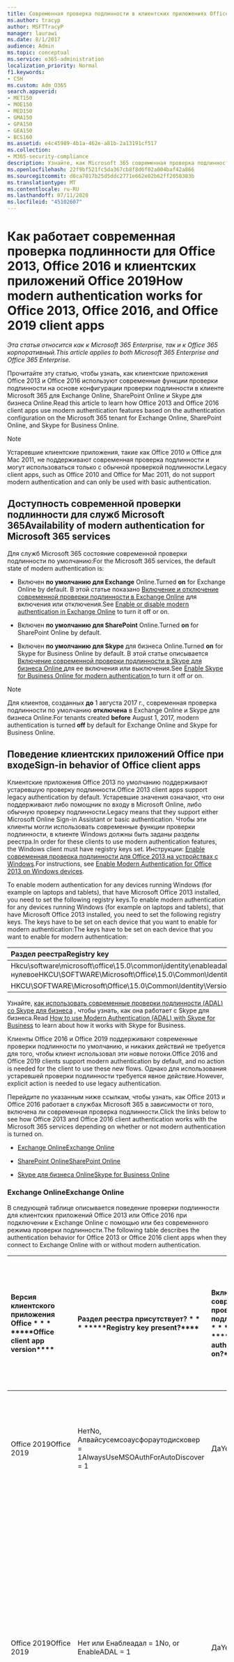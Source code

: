 ```yaml
---
title: Современная проверка подлинности в клиентских приложениях Office 2013 и Office 2016
ms.author: tracyp
author: MSFTTracyP
manager: laurawi
ms.date: 8/1/2017
audience: Admin
ms.topic: conceptual
ms.service: o365-administration
localization_priority: Normal
f1.keywords:
- CSH
ms.custom: Adm_O365
search.appverid:
- MET150
- MOE150
- MED150
- GMA150
- GPA150
- GEA150
- BCS160
ms.assetid: e4c45989-4b1a-462e-a81b-2a13191cf517
ms.collection:
- M365-security-compliance
description: Узнайте, как Microsoft 365 современная проверка подлинности работает по-разному для клиентских приложений Office 2013 и 2016.
ms.openlocfilehash: 22f9bf521fc5da367cb8f8d6f02a004baf42a866
ms.sourcegitcommit: d8ca7017b25d5ddc2771e662e02b62ff2058383b
ms.translationtype: MT
ms.contentlocale: ru-RU
ms.lasthandoff: 07/11/2020
ms.locfileid: "45102607"
---
```

# <a name="how-modern-authentication-works-for-office-2013-office-2016-and-office-2019-client-apps"></a><span data-ttu-id="dae11-103">Как работает современная проверка подлинности для Office 2013, Office 2016 и клиентских приложений Office 2019</span><span class="sxs-lookup"><span data-stu-id="dae11-103">How modern authentication works for Office 2013, Office 2016, and Office 2019 client apps</span></span>

<span data-ttu-id="dae11-104">*Эта статья относится как к Microsoft 365 Enterprise, так и к Office 365 корпоративный.*</span><span class="sxs-lookup"><span data-stu-id="dae11-104">*This article applies to both Microsoft 365 Enterprise and Office 365 Enterprise.*</span></span>

<span data-ttu-id="dae11-105">Прочитайте эту статью, чтобы узнать, как клиентские приложения Office 2013 и Office 2016 используют современные функции проверки подлинности на основе конфигурации проверки подлинности в клиенте Microsoft 365 для Exchange Online, SharePoint Online и Skype для бизнеса Online.</span><span class="sxs-lookup"><span data-stu-id="dae11-105">Read this article to learn how Office 2013 and Office 2016 client apps use modern authentication features based on the authentication configuration on the Microsoft 365 tenant for Exchange Online, SharePoint Online, and Skype for Business Online.</span></span>

> [!NOTE]
> <span data-ttu-id="dae11-106">Устаревшие клиентские приложения, такие как Office 2010 и Office для Mac 2011, не поддерживают современная проверка подлинности и могут использоваться только с обычной проверкой подлинности.</span><span class="sxs-lookup"><span data-stu-id="dae11-106">Legacy client apps, such as Office 2010 and Office for Mac 2011, do not support modern authentication and can only be used with basic authentication.</span></span>

## <a name="availability-of-modern-authentication-for-microsoft-365-services"></a><span data-ttu-id="dae11-107">Доступность современной проверки подлинности для служб Microsoft 365</span><span class="sxs-lookup"><span data-stu-id="dae11-107">Availability of modern authentication for Microsoft 365 services</span></span>

<span data-ttu-id="dae11-108">Для служб Microsoft 365 состояние современной проверки подлинности по умолчанию:</span><span class="sxs-lookup"><span data-stu-id="dae11-108">For the Microsoft 365 services, the default state of modern authentication is:</span></span>
  
- <span data-ttu-id="dae11-109">Включен **по умолчанию для Exchange** Online.</span><span class="sxs-lookup"><span data-stu-id="dae11-109">Turned **on** for Exchange Online by default.</span></span> <span data-ttu-id="dae11-110">В этой статье показано [Включение и отключение современной проверки подлинности в Exchange Online](https://support.office.com/article/58018196-f918-49cd-8238-56f57f38d662) для включения или отключения.</span><span class="sxs-lookup"><span data-stu-id="dae11-110">See [Enable or disable modern authentication in Exchange Online](https://support.office.com/article/58018196-f918-49cd-8238-56f57f38d662) to turn it off or on.</span></span> 
    
- <span data-ttu-id="dae11-111">Включен **по умолчанию для SharePoint** Online.</span><span class="sxs-lookup"><span data-stu-id="dae11-111">Turned **on** for SharePoint Online by default.</span></span> 
    
- <span data-ttu-id="dae11-112">Включен **по умолчанию для Skype** для бизнеса Online.</span><span class="sxs-lookup"><span data-stu-id="dae11-112">Turned **on** for Skype for Business Online by default.</span></span> <span data-ttu-id="dae11-113">В этой статье описывается [Включение современной проверки подлинности в Skype для бизнеса Online ](https://social.technet.microsoft.com/wiki/contents/articles/34339.skype-for-business-online-enable-your-tenant-for-modern-authentication.aspx)для ее включения или выключения.</span><span class="sxs-lookup"><span data-stu-id="dae11-113">See [Enable Skype for Business Online for modern authentication ](https://social.technet.microsoft.com/wiki/contents/articles/34339.skype-for-business-online-enable-your-tenant-for-modern-authentication.aspx)to turn it off or on.</span></span>

> [!NOTE]
> <span data-ttu-id="dae11-114">Для клиентов, созданных **до** 1 августа 2017 г., современная проверка подлинности по умолчанию **отключена** в Exchange Online и Skype для бизнеса Online.</span><span class="sxs-lookup"><span data-stu-id="dae11-114">For tenants created **before** August 1, 2017, modern authentication is turned **off** by default for Exchange Online and Skype for Business Online.</span></span>
    
## <a name="sign-in-behavior-of-office-client-apps"></a><span data-ttu-id="dae11-115">Поведение клиентских приложений Office при входе</span><span class="sxs-lookup"><span data-stu-id="dae11-115">Sign-in behavior of Office client apps</span></span>

<span data-ttu-id="dae11-116">Клиентские приложения Office 2013 по умолчанию поддерживают устаревшую проверку подлинности.</span><span class="sxs-lookup"><span data-stu-id="dae11-116">Office 2013 client apps support legacy authentication by default.</span></span> <span data-ttu-id="dae11-117">Устаревшие значения означают, что они поддерживают либо помощник по входу в Microsoft Online, либо обычную проверку подлинности.</span><span class="sxs-lookup"><span data-stu-id="dae11-117">Legacy means that they support either Microsoft Online Sign-in Assistant or basic authentication.</span></span> <span data-ttu-id="dae11-118">Чтобы эти клиенты могли использовать современные функции проверки подлинности, в клиенте Windows должны быть заданы разделы реестра.</span><span class="sxs-lookup"><span data-stu-id="dae11-118">In order for these clients to use modern authentication features, the Windows client must have registry keys set.</span></span> <span data-ttu-id="dae11-119">Инструкции: [Enable современная проверка подлинности для Office 2013 на устройствах с Windows](https://support.office.com/article/7dc1c01a-090f-4971-9677-f1b192d6c910).</span><span class="sxs-lookup"><span data-stu-id="dae11-119">For instructions, see [Enable Modern Authentication for Office 2013 on Windows devices](https://support.office.com/article/7dc1c01a-090f-4971-9677-f1b192d6c910).</span></span>

<span data-ttu-id="dae11-120">To enable modern authentication for any devices running Windows (for example on laptops and tablets), that have Microsoft Office 2013 installed, you need to set the following registry keys.</span><span class="sxs-lookup"><span data-stu-id="dae11-120">To enable modern authentication for any devices running Windows (for example on laptops and tablets), that have Microsoft Office 2013 installed, you need to set the following registry keys.</span></span> <span data-ttu-id="dae11-121">The keys have to be set on each device that you want to enable for modern authentication:</span><span class="sxs-lookup"><span data-stu-id="dae11-121">The keys have to be set on each device that you want to enable for modern authentication:</span></span>
  
|<span data-ttu-id="dae11-122">**Раздел реестра**</span><span class="sxs-lookup"><span data-stu-id="dae11-122">**Registry key**</span></span>|<span data-ttu-id="dae11-123">**Type**</span><span class="sxs-lookup"><span data-stu-id="dae11-123">**Type**</span></span>|<span data-ttu-id="dae11-124">**Значение**</span><span class="sxs-lookup"><span data-stu-id="dae11-124">**Value**</span></span> |
|:-------|:------:|--------:|
|<span data-ttu-id="dae11-125">Hkcu\software\microsoft\office\15.0\common\identity\enableadal нулевое</span><span class="sxs-lookup"><span data-stu-id="dae11-125">HKCU\SOFTWARE\Microsoft\Office\15.0\Common\Identity\EnableADAL</span></span>  |<span data-ttu-id="dae11-126">REG_DWORD</span><span class="sxs-lookup"><span data-stu-id="dae11-126">REG_DWORD</span></span>  |<span data-ttu-id="dae11-127">1 </span><span class="sxs-lookup"><span data-stu-id="dae11-127">1</span></span>  |
|<span data-ttu-id="dae11-128">HKCU\SOFTWARE\Microsoft\Office\15.0\Common\Identity\Version</span><span class="sxs-lookup"><span data-stu-id="dae11-128">HKCU\SOFTWARE\Microsoft\Office\15.0\Common\Identity\Version</span></span> |<span data-ttu-id="dae11-129">REG_DWORD</span><span class="sxs-lookup"><span data-stu-id="dae11-129">REG_DWORD</span></span> |<span data-ttu-id="dae11-130">1 </span><span class="sxs-lookup"><span data-stu-id="dae11-130">1</span></span> |
  
<span data-ttu-id="dae11-131">Узнайте, [как использовать современные проверки подлинности (ADAL) со Skype для бизнеса](https://go.microsoft.com/fwlink/p/?LinkId=785431) , чтобы узнать, как она работает с Skype для бизнеса.</span><span class="sxs-lookup"><span data-stu-id="dae11-131">Read [How to use Modern Authentication (ADAL) with Skype for Business](https://go.microsoft.com/fwlink/p/?LinkId=785431) to learn about how it works with Skype for Business.</span></span> 
  
<span data-ttu-id="dae11-132">Клиенты Office 2016 и Office 2019 поддерживают современные проверки подлинности по умолчанию, и никаких действий не требуется для того, чтобы клиент использовал эти новые потоки.</span><span class="sxs-lookup"><span data-stu-id="dae11-132">Office 2016 and Office 2019  clients support modern authentication by default, and no action is needed for the client to use these new flows.</span></span> <span data-ttu-id="dae11-133">Однако для использования устаревшей проверки подлинности требуется явное действие.</span><span class="sxs-lookup"><span data-stu-id="dae11-133">However, explicit action is needed to use legacy authentication.</span></span>
  
<span data-ttu-id="dae11-134">Перейдите по указанным ниже ссылкам, чтобы узнать, как Office 2013 и Office 2016 работает в службах Microsoft 365 в зависимости от того, включена ли современная проверка подлинности.</span><span class="sxs-lookup"><span data-stu-id="dae11-134">Click the links below to see how Office 2013 and Office 2016 client authentication works with the Microsoft 365 services depending on whether or not modern authentication is turned on.</span></span>
  
- [<span data-ttu-id="dae11-135">Exchange Online</span><span class="sxs-lookup"><span data-stu-id="dae11-135">Exchange Online</span></span>](modern-auth-for-office-2013-and-2016.md#BK_EchangeOnline)
    
- [<span data-ttu-id="dae11-136">SharePoint Online</span><span class="sxs-lookup"><span data-stu-id="dae11-136">SharePoint Online</span></span>](modern-auth-for-office-2013-and-2016.md#BK_SharePointOnline)
    
- [<span data-ttu-id="dae11-137">Skype для бизнеса Online</span><span class="sxs-lookup"><span data-stu-id="dae11-137">Skype for Business Online</span></span>](modern-auth-for-office-2013-and-2016.md#BK_SFBO)
    
<span data-ttu-id="dae11-138"><a name="BK_EchangeOnline"> </a></span><span class="sxs-lookup"><span data-stu-id="dae11-138"><a name="BK_EchangeOnline"> </a></span></span>
### <a name="exchange-online"></a><span data-ttu-id="dae11-139">Exchange Online</span><span class="sxs-lookup"><span data-stu-id="dae11-139">Exchange Online</span></span>

<span data-ttu-id="dae11-140">В следующей таблице описывается поведение проверки подлинности для клиентских приложений Office 2013 или Office 2016 при подключении к Exchange Online с помощью или без современного режима проверки подлинности.</span><span class="sxs-lookup"><span data-stu-id="dae11-140">The following table describes the authentication behavior for Office 2013 or Office 2016 client apps when they connect to Exchange Online with or without modern authentication.</span></span>
  
|<span data-ttu-id="dae11-141">Версия клиентского приложения Office \* \* \* \*</span><span class="sxs-lookup"><span data-stu-id="dae11-141">\*\*\*\*Office client app version\*\*\*\*</span></span>|<span data-ttu-id="dae11-142">Раздел реестра присутствует? \* \* \* \*</span><span class="sxs-lookup"><span data-stu-id="dae11-142">\*\*\*\*Registry key present?\*\*\*\*</span></span>|<span data-ttu-id="dae11-143">Включена современная проверка подлинности? \* \* \* \*</span><span class="sxs-lookup"><span data-stu-id="dae11-143">\*\*\*\*Modern authentication on?\*\*\*\*</span></span>|<span data-ttu-id="dae11-144">Поведение проверки подлинности с включенной современной проверкой подлинности для клиента (по умолчанию) \* \* \* \*</span><span class="sxs-lookup"><span data-stu-id="dae11-144">\*\*\*\*Authentication behavior with modern authentication turned on for the tenant (default)\*\*\*\*</span></span>|<span data-ttu-id="dae11-145">Поведение проверки подлинности с отключенной современной проверкой подлинности для клиента \* \* \* \*</span><span class="sxs-lookup"><span data-stu-id="dae11-145">\*\*\*\*Authentication behavior with modern authentication turned off for the tenant\*\*\*\*</span></span>|
|:-----|:-----|:-----|:-----|:-----|
|<span data-ttu-id="dae11-146">Office 2019</span><span class="sxs-lookup"><span data-stu-id="dae11-146">Office 2019</span></span>  <br/> |<span data-ttu-id="dae11-147">Нет</span><span class="sxs-lookup"><span data-stu-id="dae11-147">No,</span></span> <br> <span data-ttu-id="dae11-148">Алвайсусемсоаусфораутодисковер = 1</span><span class="sxs-lookup"><span data-stu-id="dae11-148">AlwaysUseMSOAuthForAutoDiscover = 1</span></span> <br/> |<span data-ttu-id="dae11-149">Да</span><span class="sxs-lookup"><span data-stu-id="dae11-149">Yes</span></span>  <br/> |<span data-ttu-id="dae11-150">Принудительно выполняет современные проверки подлинности в Outlook 2010, 2013 или 2019</span><span class="sxs-lookup"><span data-stu-id="dae11-150">Forces modern authentication on Outlook 2010, 2013, or 2019</span></span> <br/> [<span data-ttu-id="dae11-151">Дополнительные сведения</span><span class="sxs-lookup"><span data-stu-id="dae11-151">More info</span></span>](https://support.microsoft.com/help/3126599/outlook-prompts-for-password-when-modern-authentication-is-enabled)|<span data-ttu-id="dae11-152">Принудительно выполняет современные проверки подлинности в клиенте Outlook.</span><span class="sxs-lookup"><span data-stu-id="dae11-152">Forces modern authentication within the Outlook client.</span></span><br/> |
|<span data-ttu-id="dae11-153">Office 2019</span><span class="sxs-lookup"><span data-stu-id="dae11-153">Office 2019</span></span>  <br/> |<span data-ttu-id="dae11-154">Нет или Енаблеадал = 1</span><span class="sxs-lookup"><span data-stu-id="dae11-154">No, or EnableADAL = 1</span></span>  <br/> |<span data-ttu-id="dae11-155">Да</span><span class="sxs-lookup"><span data-stu-id="dae11-155">Yes</span></span>  <br/> |<span data-ttu-id="dae11-156">Сначала выполняется попытка современной проверки подлинности.</span><span class="sxs-lookup"><span data-stu-id="dae11-156">Modern authentication is attempted first.</span></span> <span data-ttu-id="dae11-157">Если сервер отказывается от современного подключения проверки подлинности, используется обычная проверка подлинности.</span><span class="sxs-lookup"><span data-stu-id="dae11-157">If the server refuses a modern authentication connection, then basic authentication is used.</span></span> <span data-ttu-id="dae11-158">Сервер отказывает современные проверки подлинности, когда клиент не включен.</span><span class="sxs-lookup"><span data-stu-id="dae11-158">Server refuses modern authentication when the tenant is not enabled.</span></span>  <br/> |<span data-ttu-id="dae11-159">Сначала выполняется попытка современной проверки подлинности.</span><span class="sxs-lookup"><span data-stu-id="dae11-159">Modern authentication is attempted first.</span></span> <span data-ttu-id="dae11-160">Если сервер отказывается от современного подключения проверки подлинности, используется обычная проверка подлинности.</span><span class="sxs-lookup"><span data-stu-id="dae11-160">If the server refuses a modern authentication connection, then basic authentication is used.</span></span> <span data-ttu-id="dae11-161">Сервер отказывает современные проверки подлинности, когда клиент не включен.</span><span class="sxs-lookup"><span data-stu-id="dae11-161">Server refuses modern authentication when the tenant is not enabled.</span></span>  <br/> |
|<span data-ttu-id="dae11-162">Office 2019</span><span class="sxs-lookup"><span data-stu-id="dae11-162">Office 2019</span></span>  <br/> |<span data-ttu-id="dae11-163">Да, Енаблеадал = 1</span><span class="sxs-lookup"><span data-stu-id="dae11-163">Yes, EnableADAL = 1</span></span>  <br/> |<span data-ttu-id="dae11-164">Да</span><span class="sxs-lookup"><span data-stu-id="dae11-164">Yes</span></span>  <br/> |<span data-ttu-id="dae11-165">Сначала выполняется попытка современной проверки подлинности.</span><span class="sxs-lookup"><span data-stu-id="dae11-165">Modern authentication is attempted first.</span></span> <span data-ttu-id="dae11-166">Если сервер отказывается от современного подключения проверки подлинности, используется обычная проверка подлинности.</span><span class="sxs-lookup"><span data-stu-id="dae11-166">If the server refuses a modern authentication connection, then basic authentication is used.</span></span> <span data-ttu-id="dae11-167">Сервер отказывает современные проверки подлинности, когда клиент не включен.</span><span class="sxs-lookup"><span data-stu-id="dae11-167">Server refuses modern authentication when the tenant is not enabled.</span></span>  <br/> |<span data-ttu-id="dae11-168">Сначала выполняется попытка современной проверки подлинности.</span><span class="sxs-lookup"><span data-stu-id="dae11-168">Modern authentication is attempted first.</span></span> <span data-ttu-id="dae11-169">Если сервер отказывается от современного подключения проверки подлинности, используется обычная проверка подлинности.</span><span class="sxs-lookup"><span data-stu-id="dae11-169">If the server refuses a modern authentication connection, then basic authentication is used.</span></span> <span data-ttu-id="dae11-170">Сервер отказывает современные проверки подлинности, когда клиент не включен.</span><span class="sxs-lookup"><span data-stu-id="dae11-170">Server refuses modern authentication when the tenant is not enabled.</span></span>  <br/> |
|<span data-ttu-id="dae11-171">Office 2019</span><span class="sxs-lookup"><span data-stu-id="dae11-171">Office 2019</span></span>  <br/> |<span data-ttu-id="dae11-172">Да, Енаблеадал = 0</span><span class="sxs-lookup"><span data-stu-id="dae11-172">Yes, EnableADAL=0</span></span>  <br/> |<span data-ttu-id="dae11-173">Нет</span><span class="sxs-lookup"><span data-stu-id="dae11-173">No</span></span>  <br/> |<span data-ttu-id="dae11-174">Обычная проверка подлинности</span><span class="sxs-lookup"><span data-stu-id="dae11-174">Basic authentication</span></span>  <br/> |<span data-ttu-id="dae11-175">Обычная проверка подлинности</span><span class="sxs-lookup"><span data-stu-id="dae11-175">Basic authentication</span></span>  <br/> |
|<span data-ttu-id="dae11-176">Office 2016</span><span class="sxs-lookup"><span data-stu-id="dae11-176">Office 2016</span></span>  <br/> |<span data-ttu-id="dae11-177">Нет</span><span class="sxs-lookup"><span data-stu-id="dae11-177">No,</span></span> <br> <span data-ttu-id="dae11-178">Алвайсусемсоаусфораутодисковер = 1</span><span class="sxs-lookup"><span data-stu-id="dae11-178">AlwaysUseMSOAuthForAutoDiscover = 1</span></span> <br/> |<span data-ttu-id="dae11-179">Да</span><span class="sxs-lookup"><span data-stu-id="dae11-179">Yes</span></span>  <br/> |<span data-ttu-id="dae11-180">Принудительно выполняет современные проверки подлинности в Outlook 2010, 2013 или 2016</span><span class="sxs-lookup"><span data-stu-id="dae11-180">Forces modern authentication on Outlook 2010, 2013, or 2016</span></span> <br/> [<span data-ttu-id="dae11-181">Дополнительные сведения</span><span class="sxs-lookup"><span data-stu-id="dae11-181">More info</span></span>](https://support.microsoft.com/help/3126599/outlook-prompts-for-password-when-modern-authentication-is-enabled)|<span data-ttu-id="dae11-182">Принудительно выполняет современные проверки подлинности в клиенте Outlook.</span><span class="sxs-lookup"><span data-stu-id="dae11-182">Forces modern authentication within the Outlook client.</span></span><br/> |
|<span data-ttu-id="dae11-183">Office 2016</span><span class="sxs-lookup"><span data-stu-id="dae11-183">Office 2016</span></span>  <br/> |<span data-ttu-id="dae11-184">Нет или Енаблеадал = 1</span><span class="sxs-lookup"><span data-stu-id="dae11-184">No, or EnableADAL = 1</span></span>  <br/> |<span data-ttu-id="dae11-185">Да</span><span class="sxs-lookup"><span data-stu-id="dae11-185">Yes</span></span>  <br/> |<span data-ttu-id="dae11-186">Сначала выполняется попытка современной проверки подлинности.</span><span class="sxs-lookup"><span data-stu-id="dae11-186">Modern authentication is attempted first.</span></span> <span data-ttu-id="dae11-187">Если сервер отказывается от современного подключения проверки подлинности, используется обычная проверка подлинности.</span><span class="sxs-lookup"><span data-stu-id="dae11-187">If the server refuses a modern authentication connection, then basic authentication is used.</span></span> <span data-ttu-id="dae11-188">Сервер отказывает современные проверки подлинности, когда клиент не включен.</span><span class="sxs-lookup"><span data-stu-id="dae11-188">Server refuses modern authentication when the tenant is not enabled.</span></span>  <br/> |<span data-ttu-id="dae11-189">Сначала выполняется попытка современной проверки подлинности.</span><span class="sxs-lookup"><span data-stu-id="dae11-189">Modern authentication is attempted first.</span></span> <span data-ttu-id="dae11-190">Если сервер отказывается от современного подключения проверки подлинности, используется обычная проверка подлинности.</span><span class="sxs-lookup"><span data-stu-id="dae11-190">If the server refuses a modern authentication connection, then basic authentication is used.</span></span> <span data-ttu-id="dae11-191">Сервер отказывает современные проверки подлинности, когда клиент не включен.</span><span class="sxs-lookup"><span data-stu-id="dae11-191">Server refuses modern authentication when the tenant is not enabled.</span></span>  <br/> |
|<span data-ttu-id="dae11-192">Office 2016</span><span class="sxs-lookup"><span data-stu-id="dae11-192">Office 2016</span></span>  <br/> |<span data-ttu-id="dae11-193">Да, Енаблеадал = 1</span><span class="sxs-lookup"><span data-stu-id="dae11-193">Yes, EnableADAL = 1</span></span>  <br/> |<span data-ttu-id="dae11-194">Да</span><span class="sxs-lookup"><span data-stu-id="dae11-194">Yes</span></span>  <br/> |<span data-ttu-id="dae11-195">Сначала выполняется попытка современной проверки подлинности.</span><span class="sxs-lookup"><span data-stu-id="dae11-195">Modern authentication is attempted first.</span></span> <span data-ttu-id="dae11-196">Если сервер отказывается от современного подключения проверки подлинности, используется обычная проверка подлинности.</span><span class="sxs-lookup"><span data-stu-id="dae11-196">If the server refuses a modern authentication connection, then basic authentication is used.</span></span> <span data-ttu-id="dae11-197">Сервер отказывает современные проверки подлинности, когда клиент не включен.</span><span class="sxs-lookup"><span data-stu-id="dae11-197">Server refuses modern authentication when the tenant is not enabled.</span></span>  <br/> |<span data-ttu-id="dae11-198">Сначала выполняется попытка современной проверки подлинности.</span><span class="sxs-lookup"><span data-stu-id="dae11-198">Modern authentication is attempted first.</span></span> <span data-ttu-id="dae11-199">Если сервер отказывается от современного подключения проверки подлинности, используется обычная проверка подлинности.</span><span class="sxs-lookup"><span data-stu-id="dae11-199">If the server refuses a modern authentication connection, then basic authentication is used.</span></span> <span data-ttu-id="dae11-200">Сервер отказывает современные проверки подлинности, когда клиент не включен.</span><span class="sxs-lookup"><span data-stu-id="dae11-200">Server refuses modern authentication when the tenant is not enabled.</span></span>  <br/> |
|<span data-ttu-id="dae11-201">Office 2016</span><span class="sxs-lookup"><span data-stu-id="dae11-201">Office 2016</span></span>  <br/> |<span data-ttu-id="dae11-202">Да, Енаблеадал = 0</span><span class="sxs-lookup"><span data-stu-id="dae11-202">Yes, EnableADAL=0</span></span>  <br/> |<span data-ttu-id="dae11-203">Нет</span><span class="sxs-lookup"><span data-stu-id="dae11-203">No</span></span>  <br/> |<span data-ttu-id="dae11-204">Обычная проверка подлинности</span><span class="sxs-lookup"><span data-stu-id="dae11-204">Basic authentication</span></span>  <br/> |<span data-ttu-id="dae11-205">Обычная проверка подлинности</span><span class="sxs-lookup"><span data-stu-id="dae11-205">Basic authentication</span></span>  <br/> |
|<span data-ttu-id="dae11-206">Office 2013</span><span class="sxs-lookup"><span data-stu-id="dae11-206">Office 2013</span></span>  <br/> |<span data-ttu-id="dae11-207">Нет</span><span class="sxs-lookup"><span data-stu-id="dae11-207">No</span></span>  <br/> |<span data-ttu-id="dae11-208">Нет</span><span class="sxs-lookup"><span data-stu-id="dae11-208">No</span></span>  <br/> |<span data-ttu-id="dae11-209">Обычная проверка подлинности</span><span class="sxs-lookup"><span data-stu-id="dae11-209">Basic authentication</span></span>  <br/> |<span data-ttu-id="dae11-210">Обычная проверка подлинности</span><span class="sxs-lookup"><span data-stu-id="dae11-210">Basic authentication</span></span>  <br/> |
|<span data-ttu-id="dae11-211">Office 2013</span><span class="sxs-lookup"><span data-stu-id="dae11-211">Office 2013</span></span>  <br/> |<span data-ttu-id="dae11-212">Да, Енаблеадал = 1</span><span class="sxs-lookup"><span data-stu-id="dae11-212">Yes, EnableADAL = 1</span></span>  <br/> |<span data-ttu-id="dae11-213">Да</span><span class="sxs-lookup"><span data-stu-id="dae11-213">Yes</span></span>  <br/> |<span data-ttu-id="dae11-214">Сначала выполняется попытка современной проверки подлинности.</span><span class="sxs-lookup"><span data-stu-id="dae11-214">Modern authentication is attempted first.</span></span> <span data-ttu-id="dae11-215">Если сервер отказывается от современного подключения проверки подлинности, используется обычная проверка подлинности.</span><span class="sxs-lookup"><span data-stu-id="dae11-215">If the server refuses a modern authentication connection, then basic authentication is used.</span></span> <span data-ttu-id="dae11-216">Сервер отказывает современные проверки подлинности, когда клиент не включен.</span><span class="sxs-lookup"><span data-stu-id="dae11-216">Server refuses modern authentication when the tenant is not enabled.</span></span>  <br/> |<span data-ttu-id="dae11-217">Сначала выполняется попытка современной проверки подлинности.</span><span class="sxs-lookup"><span data-stu-id="dae11-217">Modern authentication is attempted first.</span></span> <span data-ttu-id="dae11-218">Если сервер отказывается от современного подключения проверки подлинности, используется обычная проверка подлинности.</span><span class="sxs-lookup"><span data-stu-id="dae11-218">If the server refuses a modern authentication connection, then basic authentication is used.</span></span> <span data-ttu-id="dae11-219">Сервер отказывает современные проверки подлинности, когда клиент не включен.</span><span class="sxs-lookup"><span data-stu-id="dae11-219">Server refuses modern authentication when the tenant is not enabled.</span></span>  <br/> |
   
<span data-ttu-id="dae11-220"><a name="BK_SharePointOnline"> </a></span><span class="sxs-lookup"><span data-stu-id="dae11-220"><a name="BK_SharePointOnline"> </a></span></span>
### <a name="sharepoint-online"></a><span data-ttu-id="dae11-221">SharePoint Online</span><span class="sxs-lookup"><span data-stu-id="dae11-221">SharePoint Online</span></span>

<span data-ttu-id="dae11-222">В следующей таблице описывается поведение проверки подлинности для клиентских приложений Office 2013 или Office 2016 при подключении к SharePoint Online с помощью или без современного режима проверки подлинности.</span><span class="sxs-lookup"><span data-stu-id="dae11-222">The following table describes the authentication behavior for Office 2013 or Office 2016 client apps when they connect to SharePoint Online with or without modern authentication.</span></span>
  
|<span data-ttu-id="dae11-223">Версия клиентского приложения Office \* \* \* \*</span><span class="sxs-lookup"><span data-stu-id="dae11-223">\*\*\*\*Office client app version\*\*\*\*</span></span>|<span data-ttu-id="dae11-224">Раздел реестра присутствует? \* \* \* \*</span><span class="sxs-lookup"><span data-stu-id="dae11-224">\*\*\*\*Registry key present?\*\*\*\*</span></span>|<span data-ttu-id="dae11-225">Включена современная проверка подлинности? \* \* \* \*</span><span class="sxs-lookup"><span data-stu-id="dae11-225">\*\*\*\*Modern authentication on?\*\*\*\*</span></span>|<span data-ttu-id="dae11-226">Поведение проверки подлинности с включенной современной проверкой подлинности для клиента (по умолчанию) \* \* \* \*</span><span class="sxs-lookup"><span data-stu-id="dae11-226">\*\*\*\*Authentication behavior with modern authentication turned on for the tenant (default)\*\*\*\*</span></span>|<span data-ttu-id="dae11-227">Поведение проверки подлинности с отключенной современной проверкой подлинности для клиента \* \* \* \*</span><span class="sxs-lookup"><span data-stu-id="dae11-227">\*\*\*\*Authentication behavior with modern authentication turned off for the tenant\*\*\*\*</span></span>|
|:-----|:-----|:-----|:-----|:-----|
|<span data-ttu-id="dae11-228">Office 2019</span><span class="sxs-lookup"><span data-stu-id="dae11-228">Office 2019</span></span>  <br/> |<span data-ttu-id="dae11-229">Нет или Енаблеадал = 1</span><span class="sxs-lookup"><span data-stu-id="dae11-229">No, or EnableADAL = 1</span></span>  <br/> |<span data-ttu-id="dae11-230">Да</span><span class="sxs-lookup"><span data-stu-id="dae11-230">Yes</span></span>  <br/> |<span data-ttu-id="dae11-231">Только современная проверка подлинности.</span><span class="sxs-lookup"><span data-stu-id="dae11-231">Modern authentication only.</span></span>  <br/> |<span data-ttu-id="dae11-232">Ошибка подключения.</span><span class="sxs-lookup"><span data-stu-id="dae11-232">Failure to connect.</span></span>  <br/> |
|<span data-ttu-id="dae11-233">Office 2019</span><span class="sxs-lookup"><span data-stu-id="dae11-233">Office 2019</span></span>  <br/> |<span data-ttu-id="dae11-234">Да, Енаблеадал = 1</span><span class="sxs-lookup"><span data-stu-id="dae11-234">Yes, EnableADAL = 1</span></span>  <br/> |<span data-ttu-id="dae11-235">Да</span><span class="sxs-lookup"><span data-stu-id="dae11-235">Yes</span></span>  <br/> |<span data-ttu-id="dae11-236">Только современная проверка подлинности.</span><span class="sxs-lookup"><span data-stu-id="dae11-236">Modern authentication only.</span></span>  <br/> |<span data-ttu-id="dae11-237">Ошибка подключения.</span><span class="sxs-lookup"><span data-stu-id="dae11-237">Failure to connect.</span></span>  <br/> |
|<span data-ttu-id="dae11-238">Office 2019</span><span class="sxs-lookup"><span data-stu-id="dae11-238">Office 2019</span></span>  <br/> |<span data-ttu-id="dae11-239">Да, Енаблеадал = 0</span><span class="sxs-lookup"><span data-stu-id="dae11-239">Yes, EnableADAL = 0</span></span>  <br/> |<span data-ttu-id="dae11-240">Нет</span><span class="sxs-lookup"><span data-stu-id="dae11-240">No</span></span>  <br/> |<span data-ttu-id="dae11-241">Только помощник по входу в Microsoft Online.</span><span class="sxs-lookup"><span data-stu-id="dae11-241">Microsoft Online Sign-in Assistant only.</span></span>  <br/> |<span data-ttu-id="dae11-242">Только помощник по входу в Microsoft Online.</span><span class="sxs-lookup"><span data-stu-id="dae11-242">Microsoft Online Sign-in Assistant only.</span></span>  <br/> |
|<span data-ttu-id="dae11-243">Office 2016</span><span class="sxs-lookup"><span data-stu-id="dae11-243">Office 2016</span></span>  <br/> |<span data-ttu-id="dae11-244">Нет или Енаблеадал = 1</span><span class="sxs-lookup"><span data-stu-id="dae11-244">No, or EnableADAL = 1</span></span>  <br/> |<span data-ttu-id="dae11-245">Да</span><span class="sxs-lookup"><span data-stu-id="dae11-245">Yes</span></span>  <br/> |<span data-ttu-id="dae11-246">Только современная проверка подлинности.</span><span class="sxs-lookup"><span data-stu-id="dae11-246">Modern authentication only.</span></span>  <br/> |<span data-ttu-id="dae11-247">Ошибка подключения.</span><span class="sxs-lookup"><span data-stu-id="dae11-247">Failure to connect.</span></span>  <br/> |
|<span data-ttu-id="dae11-248">Office 2016</span><span class="sxs-lookup"><span data-stu-id="dae11-248">Office 2016</span></span>  <br/> |<span data-ttu-id="dae11-249">Да, Енаблеадал = 1</span><span class="sxs-lookup"><span data-stu-id="dae11-249">Yes, EnableADAL = 1</span></span>  <br/> |<span data-ttu-id="dae11-250">Да</span><span class="sxs-lookup"><span data-stu-id="dae11-250">Yes</span></span>  <br/> |<span data-ttu-id="dae11-251">Только современная проверка подлинности.</span><span class="sxs-lookup"><span data-stu-id="dae11-251">Modern authentication only.</span></span>  <br/> |<span data-ttu-id="dae11-252">Ошибка подключения.</span><span class="sxs-lookup"><span data-stu-id="dae11-252">Failure to connect.</span></span>  <br/> |
|<span data-ttu-id="dae11-253">Office 2016</span><span class="sxs-lookup"><span data-stu-id="dae11-253">Office 2016</span></span>  <br/> |<span data-ttu-id="dae11-254">Да, Енаблеадал = 0</span><span class="sxs-lookup"><span data-stu-id="dae11-254">Yes, EnableADAL = 0</span></span>  <br/> |<span data-ttu-id="dae11-255">Нет</span><span class="sxs-lookup"><span data-stu-id="dae11-255">No</span></span>  <br/> |<span data-ttu-id="dae11-256">Только помощник по входу в Microsoft Online.</span><span class="sxs-lookup"><span data-stu-id="dae11-256">Microsoft Online Sign-in Assistant only.</span></span>  <br/> |<span data-ttu-id="dae11-257">Только помощник по входу в Microsoft Online.</span><span class="sxs-lookup"><span data-stu-id="dae11-257">Microsoft Online Sign-in Assistant only.</span></span>  <br/> |
|<span data-ttu-id="dae11-258">Office 2013</span><span class="sxs-lookup"><span data-stu-id="dae11-258">Office 2013</span></span>  <br/> |<span data-ttu-id="dae11-259">Нет</span><span class="sxs-lookup"><span data-stu-id="dae11-259">No</span></span>  <br/> |<span data-ttu-id="dae11-260">Нет</span><span class="sxs-lookup"><span data-stu-id="dae11-260">No</span></span>  <br/> |<span data-ttu-id="dae11-261">Только помощник по входу в Microsoft Online.</span><span class="sxs-lookup"><span data-stu-id="dae11-261">Microsoft Online Sign-in Assistant only.</span></span>  <br/> |<span data-ttu-id="dae11-262">Только помощник по входу в Microsoft Online.</span><span class="sxs-lookup"><span data-stu-id="dae11-262">Microsoft Online Sign-in Assistant only.</span></span>  <br/> |
|<span data-ttu-id="dae11-263">Office 2013</span><span class="sxs-lookup"><span data-stu-id="dae11-263">Office 2013</span></span>  <br/> |<span data-ttu-id="dae11-264">Да, Енаблеадал = 1</span><span class="sxs-lookup"><span data-stu-id="dae11-264">Yes, EnableADAL = 1</span></span>  <br/> |<span data-ttu-id="dae11-265">Да</span><span class="sxs-lookup"><span data-stu-id="dae11-265">Yes</span></span>  <br/> |<span data-ttu-id="dae11-266">Только современная проверка подлинности.</span><span class="sxs-lookup"><span data-stu-id="dae11-266">Modern authentication only.</span></span>  <br/> |<span data-ttu-id="dae11-267">Ошибка подключения.</span><span class="sxs-lookup"><span data-stu-id="dae11-267">Failure to connect.</span></span>  <br/> |
   
### <a name="skype-for-business-online"></a><span data-ttu-id="dae11-268">Skype для бизнеса Online</span><span class="sxs-lookup"><span data-stu-id="dae11-268">Skype for Business Online</span></span>
<span data-ttu-id="dae11-269"><a name="BK_SFBO"> </a></span><span class="sxs-lookup"><span data-stu-id="dae11-269"><a name="BK_SFBO"> </a></span></span>

<span data-ttu-id="dae11-270">В следующей таблице описывается поведение проверки подлинности для клиентских приложений Office 2013 или Office 2016 при подключении к Skype для бизнеса Online с или без современного режима проверки подлинности.</span><span class="sxs-lookup"><span data-stu-id="dae11-270">The following table describes the authentication behavior for Office 2013 or Office 2016 client apps when they connect to Skype for Business Online with or without modern authentication.</span></span>
  
|<span data-ttu-id="dae11-271">Версия клиентского приложения Office \* \* \* \*</span><span class="sxs-lookup"><span data-stu-id="dae11-271">\*\*\*\*Office client app version\*\*\*\*</span></span>|<span data-ttu-id="dae11-272">Раздел реестра присутствует? \* \* \* \*</span><span class="sxs-lookup"><span data-stu-id="dae11-272">\*\*\*\*Registry key present?\*\*\*\*</span></span>|<span data-ttu-id="dae11-273">Включена современная проверка подлинности? \* \* \* \*</span><span class="sxs-lookup"><span data-stu-id="dae11-273">\*\*\*\*Modern authentication on?\*\*\*\*</span></span>|<span data-ttu-id="dae11-274">Режим проверки подлинности с включенной современной проверкой подлинности для клиента \* \* \* \*</span><span class="sxs-lookup"><span data-stu-id="dae11-274">\*\*\*\*Authentication behavior with modern authentication turned on for the tenant\*\*\*\*</span></span>|<span data-ttu-id="dae11-275">Поведение проверки подлинности с отключенной современной проверкой подлинности для клиента (по умолчанию) \* \* \* \*</span><span class="sxs-lookup"><span data-stu-id="dae11-275">\*\*\*\*Authentication behavior with modern authentication turned off for the tenant (default)\*\*\*\*</span></span>|
|:-----|:-----|:-----|:-----|:-----|
|<span data-ttu-id="dae11-276">Office 2019</span><span class="sxs-lookup"><span data-stu-id="dae11-276">Office 2019</span></span>  <br/> |<span data-ttu-id="dae11-277">Нет или Енаблеадал = 1</span><span class="sxs-lookup"><span data-stu-id="dae11-277">No, or EnableADAL = 1</span></span>  <br/> |<span data-ttu-id="dae11-278">Да</span><span class="sxs-lookup"><span data-stu-id="dae11-278">Yes</span></span>  <br/> |<span data-ttu-id="dae11-279">Сначала выполняется попытка современной проверки подлинности.</span><span class="sxs-lookup"><span data-stu-id="dae11-279">Modern authentication is attempted first.</span></span> <span data-ttu-id="dae11-280">Если сервер отказывается от современного подключения проверки подлинности, используется помощник по входу в Microsoft Online.</span><span class="sxs-lookup"><span data-stu-id="dae11-280">If the server refuses a modern authentication connection, then Microsoft Online Sign-in Assistant is used.</span></span> <span data-ttu-id="dae11-281">Сервер отклоняет современные проверки подлинности при отключенных клиентах Skype для бизнеса Online.</span><span class="sxs-lookup"><span data-stu-id="dae11-281">Server refuses modern authentication when Skype for Business Online tenants are not enabled.</span></span>  <br/> |<span data-ttu-id="dae11-282">Сначала выполняется попытка современной проверки подлинности.</span><span class="sxs-lookup"><span data-stu-id="dae11-282">Modern authentication is attempted first.</span></span> <span data-ttu-id="dae11-283">Если сервер отказывается от современного подключения проверки подлинности, используется помощник по входу в Microsoft Online.</span><span class="sxs-lookup"><span data-stu-id="dae11-283">If the server refuses a modern authentication connection, then Microsoft Online Sign-in Assistant is used.</span></span> <span data-ttu-id="dae11-284">Сервер отклоняет современные проверки подлинности при отключенных клиентах Skype для бизнеса Online.</span><span class="sxs-lookup"><span data-stu-id="dae11-284">Server refuses modern authentication when Skype for Business Online tenants are not enabled.</span></span>  <br/> |
|<span data-ttu-id="dae11-285">Office 2019</span><span class="sxs-lookup"><span data-stu-id="dae11-285">Office 2019</span></span>  <br/> |<span data-ttu-id="dae11-286">Да, Енаблеадал = 1</span><span class="sxs-lookup"><span data-stu-id="dae11-286">Yes, EnableADAL = 1</span></span>  <br/> |<span data-ttu-id="dae11-287">Да</span><span class="sxs-lookup"><span data-stu-id="dae11-287">Yes</span></span>  <br/> |<span data-ttu-id="dae11-288">Сначала выполняется попытка современной проверки подлинности.</span><span class="sxs-lookup"><span data-stu-id="dae11-288">Modern authentication is attempted first.</span></span> <span data-ttu-id="dae11-289">Если сервер отказывается от современного подключения проверки подлинности, используется помощник по входу в Microsoft Online.</span><span class="sxs-lookup"><span data-stu-id="dae11-289">If the server refuses a modern authentication connection, then Microsoft Online Sign-in Assistant is used.</span></span> <span data-ttu-id="dae11-290">Сервер отклоняет современные проверки подлинности при отключенных клиентах Skype для бизнеса Online.</span><span class="sxs-lookup"><span data-stu-id="dae11-290">Server refuses modern authentication when Skype for Business Online tenants are not enabled.</span></span>  <br/> |<span data-ttu-id="dae11-291">Сначала выполняется попытка современной проверки подлинности.</span><span class="sxs-lookup"><span data-stu-id="dae11-291">Modern authentication is attempted first.</span></span> <span data-ttu-id="dae11-292">Если сервер отказывается от современного подключения проверки подлинности, используется помощник по входу в Microsoft Online.</span><span class="sxs-lookup"><span data-stu-id="dae11-292">If the server refuses a modern authentication connection, then Microsoft Online Sign-in Assistant is used.</span></span> <span data-ttu-id="dae11-293">Сервер отклоняет современные проверки подлинности при отключенных клиентах Skype для бизнеса Online.</span><span class="sxs-lookup"><span data-stu-id="dae11-293">Server refuses modern authentication when Skype for Business Online tenants are not enabled.</span></span>  <br/> |
|<span data-ttu-id="dae11-294">Office 2019</span><span class="sxs-lookup"><span data-stu-id="dae11-294">Office 2019</span></span>  <br/> |<span data-ttu-id="dae11-295">Да, Енаблеадал = 0</span><span class="sxs-lookup"><span data-stu-id="dae11-295">Yes, EnableADAL = 0</span></span>  <br/> |<span data-ttu-id="dae11-296">Нет</span><span class="sxs-lookup"><span data-stu-id="dae11-296">No</span></span>  <br/> |<span data-ttu-id="dae11-297">Только помощник по входу в Microsoft Online.</span><span class="sxs-lookup"><span data-stu-id="dae11-297">Microsoft Online Sign-in Assistant only.</span></span>  <br/> |<span data-ttu-id="dae11-298">Только помощник по входу в Microsoft Online.</span><span class="sxs-lookup"><span data-stu-id="dae11-298">Microsoft Online Sign-in Assistant only.</span></span>  <br/> |
|<span data-ttu-id="dae11-299">Office 2016</span><span class="sxs-lookup"><span data-stu-id="dae11-299">Office 2016</span></span>  <br/> |<span data-ttu-id="dae11-300">Нет или Енаблеадал = 1</span><span class="sxs-lookup"><span data-stu-id="dae11-300">No, or EnableADAL = 1</span></span>  <br/> |<span data-ttu-id="dae11-301">Да</span><span class="sxs-lookup"><span data-stu-id="dae11-301">Yes</span></span>  <br/> |<span data-ttu-id="dae11-302">Сначала выполняется попытка современной проверки подлинности.</span><span class="sxs-lookup"><span data-stu-id="dae11-302">Modern authentication is attempted first.</span></span> <span data-ttu-id="dae11-303">Если сервер отказывается от современного подключения проверки подлинности, используется помощник по входу в Microsoft Online.</span><span class="sxs-lookup"><span data-stu-id="dae11-303">If the server refuses a modern authentication connection, then Microsoft Online Sign-in Assistant is used.</span></span> <span data-ttu-id="dae11-304">Сервер отклоняет современные проверки подлинности при отключенных клиентах Skype для бизнеса Online.</span><span class="sxs-lookup"><span data-stu-id="dae11-304">Server refuses modern authentication when Skype for Business Online tenants are not enabled.</span></span>  <br/> |<span data-ttu-id="dae11-305">Сначала выполняется попытка современной проверки подлинности.</span><span class="sxs-lookup"><span data-stu-id="dae11-305">Modern authentication is attempted first.</span></span> <span data-ttu-id="dae11-306">Если сервер отказывается от современного подключения проверки подлинности, используется помощник по входу в Microsoft Online.</span><span class="sxs-lookup"><span data-stu-id="dae11-306">If the server refuses a modern authentication connection, then Microsoft Online Sign-in Assistant is used.</span></span> <span data-ttu-id="dae11-307">Сервер отклоняет современные проверки подлинности при отключенных клиентах Skype для бизнеса Online.</span><span class="sxs-lookup"><span data-stu-id="dae11-307">Server refuses modern authentication when Skype for Business Online tenants are not enabled.</span></span>  <br/> |
|<span data-ttu-id="dae11-308">Office 2016</span><span class="sxs-lookup"><span data-stu-id="dae11-308">Office 2016</span></span>  <br/> |<span data-ttu-id="dae11-309">Да, Енаблеадал = 1</span><span class="sxs-lookup"><span data-stu-id="dae11-309">Yes, EnableADAL = 1</span></span>  <br/> |<span data-ttu-id="dae11-310">Да</span><span class="sxs-lookup"><span data-stu-id="dae11-310">Yes</span></span>  <br/> |<span data-ttu-id="dae11-311">Сначала выполняется попытка современной проверки подлинности.</span><span class="sxs-lookup"><span data-stu-id="dae11-311">Modern authentication is attempted first.</span></span> <span data-ttu-id="dae11-312">Если сервер отказывается от современного подключения проверки подлинности, используется помощник по входу в Microsoft Online.</span><span class="sxs-lookup"><span data-stu-id="dae11-312">If the server refuses a modern authentication connection, then Microsoft Online Sign-in Assistant is used.</span></span> <span data-ttu-id="dae11-313">Сервер отклоняет современные проверки подлинности при отключенных клиентах Skype для бизнеса Online.</span><span class="sxs-lookup"><span data-stu-id="dae11-313">Server refuses modern authentication when Skype for Business Online tenants are not enabled.</span></span>  <br/> |<span data-ttu-id="dae11-314">Сначала выполняется попытка современной проверки подлинности.</span><span class="sxs-lookup"><span data-stu-id="dae11-314">Modern authentication is attempted first.</span></span> <span data-ttu-id="dae11-315">Если сервер отказывается от современного подключения проверки подлинности, используется помощник по входу в Microsoft Online.</span><span class="sxs-lookup"><span data-stu-id="dae11-315">If the server refuses a modern authentication connection, then Microsoft Online Sign-in Assistant is used.</span></span> <span data-ttu-id="dae11-316">Сервер отклоняет современные проверки подлинности при отключенных клиентах Skype для бизнеса Online.</span><span class="sxs-lookup"><span data-stu-id="dae11-316">Server refuses modern authentication when Skype for Business Online tenants are not enabled.</span></span>  <br/> |
|<span data-ttu-id="dae11-317">Office 2016</span><span class="sxs-lookup"><span data-stu-id="dae11-317">Office 2016</span></span>  <br/> |<span data-ttu-id="dae11-318">Да, Енаблеадал = 0</span><span class="sxs-lookup"><span data-stu-id="dae11-318">Yes, EnableADAL = 0</span></span>  <br/> |<span data-ttu-id="dae11-319">Нет</span><span class="sxs-lookup"><span data-stu-id="dae11-319">No</span></span>  <br/> |<span data-ttu-id="dae11-320">Только помощник по входу в Microsoft Online.</span><span class="sxs-lookup"><span data-stu-id="dae11-320">Microsoft Online Sign-in Assistant only.</span></span>  <br/> |<span data-ttu-id="dae11-321">Только помощник по входу в Microsoft Online.</span><span class="sxs-lookup"><span data-stu-id="dae11-321">Microsoft Online Sign-in Assistant only.</span></span>  <br/> |
|<span data-ttu-id="dae11-322">Office 2013</span><span class="sxs-lookup"><span data-stu-id="dae11-322">Office 2013</span></span>  <br/> |<span data-ttu-id="dae11-323">Нет</span><span class="sxs-lookup"><span data-stu-id="dae11-323">No</span></span>  <br/> |<span data-ttu-id="dae11-324">Нет</span><span class="sxs-lookup"><span data-stu-id="dae11-324">No</span></span>  <br/> |<span data-ttu-id="dae11-325">Только помощник по входу в Microsoft Online.</span><span class="sxs-lookup"><span data-stu-id="dae11-325">Microsoft Online Sign-in Assistant only.</span></span>  <br/> |<span data-ttu-id="dae11-326">Только помощник по входу в Microsoft Online.</span><span class="sxs-lookup"><span data-stu-id="dae11-326">Microsoft Online Sign-in Assistant only.</span></span>  <br/> |
|<span data-ttu-id="dae11-327">Office 2013</span><span class="sxs-lookup"><span data-stu-id="dae11-327">Office 2013</span></span>  <br/> |<span data-ttu-id="dae11-328">Да, Енаблеадал = 1</span><span class="sxs-lookup"><span data-stu-id="dae11-328">Yes, EnableADAL = 1</span></span>  <br/> |<span data-ttu-id="dae11-329">Да</span><span class="sxs-lookup"><span data-stu-id="dae11-329">Yes</span></span>  <br/> |<span data-ttu-id="dae11-330">Сначала выполняется попытка современной проверки подлинности.</span><span class="sxs-lookup"><span data-stu-id="dae11-330">Modern authentication is attempted first.</span></span> <span data-ttu-id="dae11-331">Если сервер отказывается от современного подключения проверки подлинности, используется помощник по входу в Microsoft Online.</span><span class="sxs-lookup"><span data-stu-id="dae11-331">If the server refuses a modern authentication connection, then Microsoft Online Sign-in Assistant is used.</span></span> <span data-ttu-id="dae11-332">Сервер отклоняет современные проверки подлинности при отключенных клиентах Skype для бизнеса Online.</span><span class="sxs-lookup"><span data-stu-id="dae11-332">Server refuses modern authentication when Skype for Business Online tenants are not enabled.</span></span>  <br/> |<span data-ttu-id="dae11-333">Только помощник по входу в Microsoft Online.</span><span class="sxs-lookup"><span data-stu-id="dae11-333">Microsoft Online Sign-in Assistant only.</span></span>  <br/> |
   
## <a name="see-also"></a><span data-ttu-id="dae11-334">См. также</span><span class="sxs-lookup"><span data-stu-id="dae11-334">See also</span></span>

[<span data-ttu-id="dae11-335">Включение современной проверки подлинности для Office 2013 на устройствах с Windows</span><span class="sxs-lookup"><span data-stu-id="dae11-335">Enable Modern Authentication for Office 2013 on Windows devices</span></span>](https://docs.microsoft.com/microsoft-365/admin/security-and-compliance/enable-modern-authentication)

[<span data-ttu-id="dae11-336">Многофакторная проверка подлинности в Microsoft 365</span><span class="sxs-lookup"><span data-stu-id="dae11-336">Multi-factor authentication for Microsoft 365</span></span>](https://docs.microsoft.com/microsoft-365/admin/security-and-compliance/multi-factor-authentication-microsoft-365)

[<span data-ttu-id="dae11-337">Вход в Microsoft 365 с многофакторной проверкой подлинности</span><span class="sxs-lookup"><span data-stu-id="dae11-337">Sign in to Microsoft 365 with multi-factor authentication</span></span>](https://support.microsoft.com/office/sign-in-to-microsoft-365-with-multi-factor-authentication-2b856342-170a-438e-9a4f-3c092394d3cb)

[<span data-ttu-id="dae11-338">Обзор Microsoft 365 корпоративный</span><span class="sxs-lookup"><span data-stu-id="dae11-338">Microsoft 365 Enterprise overview</span></span>](https://docs.microsoft.com/microsoft-365/enterprise/microsoft-365-overview)
